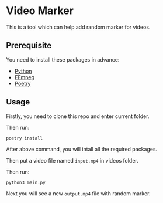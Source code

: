 # Video Marker

This is a tool which can help add random marker for videos.

## Prerequisite

You need to install these packages in advance:

- [Python](https://www.python.org/downloads/)
- [FFmpeg](http://www.ffmpeg.org/)
- [Poetry](https://python-poetry.org/)

## Usage

Firstly, you need to clone this repo and enter current folder.

Then run:

```
poetry install
```

After above command, you will intall all the required packages.

Then put a video file named `input.mp4` in videos folder.

Then run:

```
python3 main.py
```

Next you will see a new `output.mp4` file with random marker.
